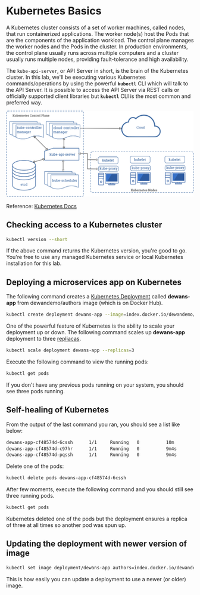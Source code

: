 # Kubernetes Basics

A Kubernetes cluster consists of a set of worker machines, called nodes, that run containerized applications. The worker node(s) host the Pods that are the components of the application workload. The control plane manages the worker nodes and the Pods in the cluster. In production environments, the control plane usually runs across multiple computers and a cluster usually runs multiple nodes, providing fault-tolerance and high availability.

The `kube-api-server`, or API Server in short, is the brain of the Kubernetes cluster. In this lab, we'll be executing various Kubernetes commands/operations by using the powerful **`kubectl`** CLI which will talk to the API Server. It is possible to access the API Server via REST calls or officially supported client libraries but **`kubectl`** CLI is the most common and preferred way.

![Kubernetes Architecture](../.gitbook/assets/components-of-kubernetes.png)

Reference: [Kubernetes Docs](https://kubernetes.io/docs/concepts/overview)

## Checking access to a Kubernetes cluster

```bash
kubectl version --short
```

If the above command returns the Kubernetes version, you're good to go. You're free to use any managed Kubernetes service or local Kubernetes installation for this lab.

## Deploying a microservices app on Kubernetes

The following command creates a [Kubernetes Deployment](https://kubernetes.io/docs/concepts/workloads/controllers/deployment/) called **dewans-app** from dewandemo/authors image (which is on Docker Hub).

```bash
kubectl create deployment dewans-app --image=index.docker.io/dewandemo/authors:v1
```

One of the powerful feature of Kubernetes is the ability to scale your deployment up or down. The following command scales up **dewans-app** deployment to three [repliacas](https://kubernetes.io/docs/concepts/workloads/controllers/replicaset/).

```bash
kubectl scale deployment dewans-app --replicas=3
```

Execute the following command to view the running pods:

```bash
kubectl get pods
```

If you don't have any previous pods running on your system, you should see three pods running.

## Self-healing of Kubernetes

From the output of the last command you ran, you should see a list like below:

```bash
dewans-app-cf48574d-6cssh      1/1     Running   0          10m
dewans-app-cf48574d-c97hr      1/1     Running   0          9m4s
dewans-app-cf48574d-pqssh      1/1     Running   0          9m4s
```

Delete one of the pods:

```bash
kubectl delete pods dewans-app-cf48574d-6cssh
```

After few moments, execute the following command and you should still see three running pods.

```bash
kubectl get pods
```

Kubernetes deleted one of the pods but the deployment ensures a replica of three at all times so another pod was spun up.

## Updating the deployment with newer version of image

```bash
kubectl set image deployment/dewans-app authors=index.docker.io/dewandemo/authors:v2
```

This is how easily you can update a deployment to use a newer (or older) image.

